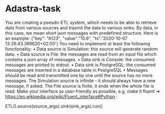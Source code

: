 # Adastra-task

You are creating a pseudo-ETL system, which needs to be able to retrieve data from various sources and
trasmit the data to various sinks. By data, in this case, we mean short json messages with predefined
structure. Here is an example:
{"key": "A123", "value":"15.6", "ts":'2020-10-07 13:28:43.399620+02:00'}
You need to implement at least the following functionality:
• Data source is Simulation: this source will generate random data.
• Data source is File: the messages are read from an input file which contains a json array of messages.
• Data sink is Console: the consumed messages are printed to stdout.
• Data sink is PostgreSQL: the consumed messages are inserted in a database table in PostgreSQL
• Messages should be read and transmitted one by one until the source has no more messages. The
Simulation source is infinite - it should always have a new message, if asked. The File source is finite,
it ends when the whole file is read.
Make your interface as user-friendly as possible, e.g. make it fluent => https://en.wikipedia.org/wiki/Fluent_interface#Python :

ETL().source(source_args).sink(sink_args).run()
